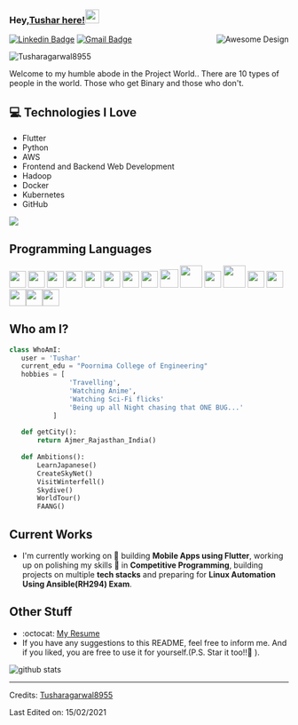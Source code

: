 


### Hey,[Tushar here!](https://tusharedu-awesome.netlify.app/)<img src="https://media.giphy.com/media/hvRJCLFzcasrR4ia7z/giphy.gif" width="25px">


<img src = 'https://github.com/Tusharagarwal8955/Tusharagarwal8955/tree/main/assets/images/giphy.gif' alt = 'Awesome Design' align='right'/>

[![Linkedin Badge](https://img.shields.io/badge/-tushar-blue?style=flat-square&logo=Linkedin&logoColor=white&link=https://www.linkedin.com/in/tusharagarwal233/)](https://www.linkedin.com/in/haany-ali) [![Gmail Badge](https://img.shields.io/badge/-agrawal.edu800@gmail.com-c14438?style=flat-square&logo=Gmail&logoColor=white&link=mailto:agrawal.edu80004@gmail.com)](mailto:asterp04@gmail.com)

<p align="left"> <img src="https://komarev.com/ghpvc/?username=Tusharagarwal8955" alt="Tusharagarwal8955" /> </p>

Welcome to my humble abode in the Project World.. There are 10 types of people in the world. Those who get Binary and those who don't.

## :computer: Technologies I Love
* Flutter
* Python
* AWS
* Frontend and Backend Web Development
* Hadoop
* Docker
* Kubernetes
* GitHub

<img src = "https://github-readme-stats.vercel.app/api/top-langs/?username=Tusharagarwal8955&layout=compact">

## Programming Languages
<img src = 'https://github.com/Tusharagarwal8955/assets/images/c-original.svg' width='30'/> <img src = 'https://github.com/Tusharagarwal8955/Tusharagarwal8955/assets/images/cpp.svg' width='30'/> <img src = 'https://github.com/Tusharagarwal8955/Tusharagarwal8955/assets/images/pycharm.svg' width='30'/> <img src = 'https://github.com/Tusharagarwal8955/Tusharagarwal8955/assets/images/python2.png' height='30'/> <img src = 'https://github.com/Tusharagarwal8955/Tusharagarwal8955/assets/images/flutter-logo.svg' width='30'/> <img src = 'https://github.com/Tusharagarwal8955/Tusharagarwal8955/assets/images/html.svg' width='30'/> <img src = 'https://github.com/Tusharagarwal8955/Tusharagarwal8955/assets/images/css.svg' width='30'/> <img src = 'https://github.com/Tusharagarwal8955/Tusharagarwal8955/assets/images/js.svg' width='30'/> <img src = 'https://github.com/Tusharagarwal8955/Tusharagarwal8955/assets/images/bootstrap.svg' width='33'/> <img src = 'https://github.com/Tusharagarwal8955/Tusharagarwal8955/assets/images/docker.svg' height='40'/> <img src = 'https://github.com/Tusharagarwal8955/Tusharagarwal8955/assets/images/hadoop.svg' width='30'/> <img src = 'https://github.com/Tusharagarwal8955/Tusharagarwal8955/assets/images/aws.svg' width='40'/>
 <img src = 'https://github.com/Tusharagarwal8955/Tusharagarwal8955/assets/images/sql.svg' width='30'/> <img src = 'https://github.com/Tusharagarwal8955/Tusharagarwal8955/assets/images/git.svg' width='30'/><img src = 'https://github.com/Tusharagarwal8955/Tusharagarwal8955/assets/images/ansible.svg' width='30'/><img src = 'https://github.com/Tusharagarwal8955/Tusharagarwal8955/assets/images/kubernetes.svg' width='30'/><img src = 'https://github.com/Tusharagarwal8955/Tusharagarwal8955/assets/images/linux.svg' width='30'/>
 
 ## Who am I?
 ```python
 class WhoAmI:
 	user = 'Tushar'
	current_edu = "Poornima College of Engineering"
	hobbies = [
				'Travelling',
				'Watching Anime',
				'Watching Sci-Fi flicks'
				'Being up all Night chasing that ONE BUG...'
			]
	
	def getCity():
		return Ajmer_Rajasthan_India()
	
	def Ambitions():
		LearnJapanese()
		CreateSkyNet()
		VisitWinterfell()
		Skydive()
		WorldTour()
		FAANG()
 ```
 
## Current Works
 * I'm currently working on 🔭 building **Mobile Apps using Flutter**, working up on polishing my skills 🌱 in **Competitive Programming**, building projects on multiple **tech stacks** and preparing for **Linux Automation Using Ansible(RH294) Exam**.
 
## Other Stuff
  - :octocat: [My Resume](https://drive.google.com/file/d/1loibAtq2-TOQaYXxh4Z1mfomYBKdADkg/view?usp=sharing)
  - If you have any suggestions to this README, feel free to inform me. And if you liked, you are free to use it for yourself.(P.S. Star it too!!:grimacing: ).

![github stats](https://github-readme-stats.vercel.app/api?username=Tusharagarwal8955&show_icons=true&hide=[%22issues%22])
 
 -------
Credits: [Tusharagarwal8955](https://github.com/Tusharagarwal8955)

Last Edited on: 15/02/2021
